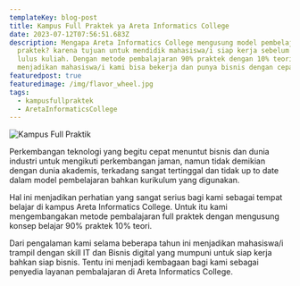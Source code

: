 ```yaml
---
templateKey: blog-post
title: Kampus Full Praktek ya Areta Informatics College
date: 2023-07-12T07:56:51.683Z
description: Mengapa Areta Informatics College mengusung model pembelajaran full
  praktek? karena tujuan untuk mendidik mahasiswa/i siap kerja sebelum mereka
  lulus kuliah. Dengan metode pembalajaran 90% praktek dengan 10% teori
  menjadikan mahasiswa/i kami bisa bekerja dan punya bisnis dengan cepat.
featuredpost: true
featuredimage: /img/flavor_wheel.jpg
tags:
  - kampusfullpraktek
  - AretaInformaticsCollege
---
```

![Kampus Full Praktik](/img/products-grid2.jpg "Kampus Full Praktik")

P﻿erkembangan teknologi yang begitu cepat menuntut bisnis dan dunia industri untuk mengikuti perkembangan jaman, namun tidak demikian dengan dunia akademis, terkadang sangat tertinggal dan tidak up to date dalam model pembelajaran bahkan kurikulum yang digunakan.

H﻿al ini menjadikan perhatian yang sangat serius bagi kami sebagai tempat belajar di kampus Areta Informatics College. Untuk itu kami mengembangakan metode pembalajaran full praktek dengan mengusung konsep belajar 90% praktek 10% teori. 

D﻿ari pengalaman kami selama beberapa tahun ini menjadikan mahasiswa/i trampil dengan skill IT dan Bisnis digital yang mumpuni untuk siap kerja bahkan siap bisnis. Tentu ini menjadi kembagaan bagi kami sebagai penyedia layanan pembalajaran di Areta Informatics College.